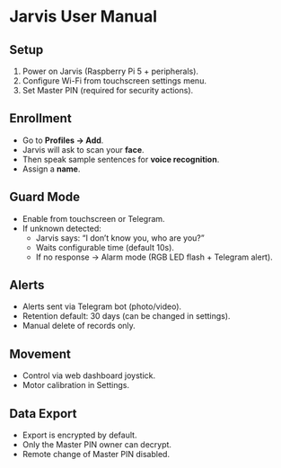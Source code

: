 # Jarvis User Manual

## Setup
1. Power on Jarvis (Raspberry Pi 5 + peripherals).
2. Configure Wi-Fi from touchscreen settings menu.
3. Set Master PIN (required for security actions).

## Enrollment
- Go to **Profiles → Add**.
- Jarvis will ask to scan your **face**.
- Then speak sample sentences for **voice recognition**.
- Assign a **name**.

## Guard Mode
- Enable from touchscreen or Telegram.
- If unknown detected:
  - Jarvis says: “I don’t know you, who are you?”
  - Waits configurable time (default 10s).
  - If no response → Alarm mode (RGB LED flash + Telegram alert).

## Alerts
- Alerts sent via Telegram bot (photo/video).
- Retention default: 30 days (can be changed in settings).
- Manual delete of records only.

## Movement
- Control via web dashboard joystick.
- Motor calibration in Settings.

## Data Export
- Export is encrypted by default.
- Only the Master PIN owner can decrypt.
- Remote change of Master PIN disabled.